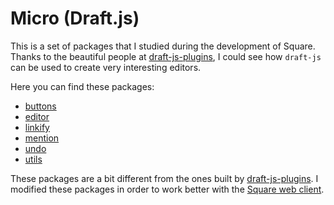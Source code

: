 # Micro (Draft.js)

This is a set of packages that I studied during the development of Square. Thanks to the beautiful people at [draft-js-plugins](https://github.com/draft-js-plugins/), I could see how `draft-js` can be used to create very interesting editors.

Here you can find these packages:
 - [buttons](./packages/buttons)
 - [editor](./packages/editor)
 - [linkify](./packages/linkify)
 - [mention](./packages/mention)
 - [undo](./packages/undo)
 - [utils](./packages/utils)

These packages are a bit different from the ones built by [draft-js-plugins](https://github.com/draft-js-plugins/). I modified these packages in order to work better with the [Square web client](https://github.com/square-net/web).